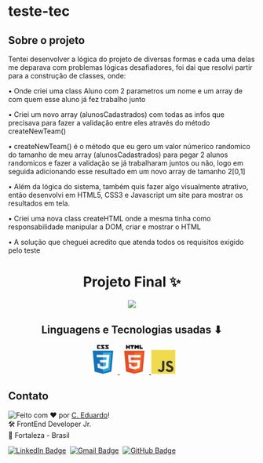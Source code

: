 # teste-tec


## Sobre o projeto

<div> Tentei desenvolver a lógica do projeto de diversas formas e cada uma delas me deparava com problemas lógicas desafiadores, foi dai que resolvi partir para a construção de classes, onde:
<p>• Onde criei uma class Aluno com 2 parametros um nome e um array de com quem esse aluno já fez trabalho junto</p>
<p>• Criei um novo array (alunosCadastrados) com todas as infos que precisava para fazer a validação entre eles através do método createNewTeam() </p>
<p>• createNewTeam() é o método que eu gero um valor númerico randomico do tamanho de meu array (alunosCadastrados) para pegar 2 alunos randomicos e fazer a validação se já trabalharam juntos ou não, logo em seguida adicionando esse resultado em um novo array de tamanho 2[0,1]</p>
<p>• Além da lógica do sistema, também quis fazer algo visualmente atrativo, então desenvolvi em HTML5, CSS3 e Javascript um site para mostrar os resultados em tela. </p>
<p>• Criei uma nova class createHTML onde a mesma tinha como responsabilidade manipular a DOM, criar e mostrar o HTML </p>
<p>• A solução que cheguei acredito que atenda todos os requisitos exigido pelo teste </p>
</div>



<h1 align="center"> Projeto Final ✨</h2>

<p align="center">
<img src="https://user-images.githubusercontent.com/72894980/185990247-26ba32ce-0050-40a8-96a9-77c819d9e359.gif" />
</p> 

<h2 align="center">Linguagens e Tecnologias usadas ⬇</h2>

<p align="center"> 
<a href="https://www.w3schools.com/css/" target="_blank" rel="noreferrer"> <img src="https://raw.githubusercontent.com/devicons/devicon/master/icons/css3/css3-original-wordmark.svg" alt="css3" width="60" height="60"/> </a> <a href="https://www.w3.org/html/" target="_blank" rel="noreferrer"> <img src="https://raw.githubusercontent.com/devicons/devicon/master/icons/html5/html5-original-wordmark.svg" alt="html5" width="60" height="60"/> </a> <a href="https://developer.mozilla.org/en-US/docs/Web/JavaScript" target="_blank" rel="noreferrer"> <img src="https://raw.githubusercontent.com/devicons/devicon/master/icons/javascript/javascript-original.svg" alt="javascript" width="50" height="50"/> </a>

</p>

## Contato

<img align="left" src="https://avatars.githubusercontent.com/carloseduardob94?size=100">

Feito com ❤️ por [C. Eduardo](https://github.com/carloseduardob94)! <br>
🛠 FrontEnd Developer Jr. <br>
📍 Fortaleza - Brasil <br> 

<a href="https://www.linkedin.com/in/carlos-eduardo-lima-lira-barbosa" target="_blank"><img src="https://img.shields.io/badge/LinkedIn-0077B5?style=flat&logo=linkedin&logoColor=white" alt="LinkedIn Badge" height="20"></a>&nbsp;
<a href="mailto:educonts08@gmail.com" target="_blank"><img src="https://img.shields.io/badge/Gmail-D14836?style=flat&logo=gmail&logoColor=white" alt="Gmail Badge" height="20"></a>&nbsp;
<a href="https://www.github.com/carloseduardob94" target="_blank"><img src="https://img.shields.io/badge/GitHub-100000?style=flat&logo=github&logoColor=white" alt="GitHub Badge" height="20"></a>&nbsp;

<br clear="left"/>
